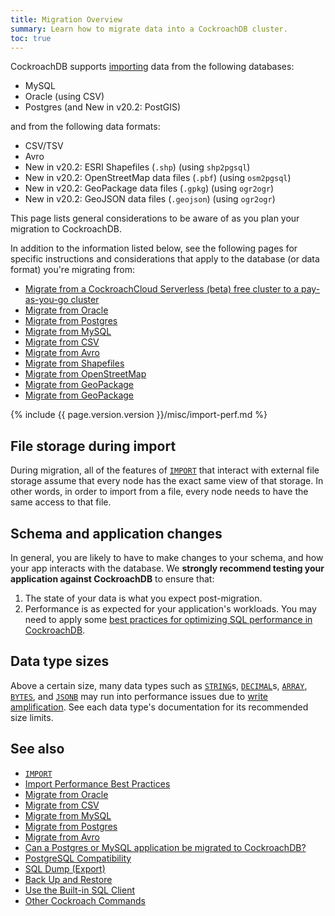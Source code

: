 ```yaml
---
title: Migration Overview
summary: Learn how to migrate data into a CockroachDB cluster.
toc: true
---
```


CockroachDB supports [importing](import.html) data from the following databases:

- MySQL
- Oracle (using CSV)
- Postgres (and <span class="version-tag">New in v20.2</span>: PostGIS)

and from the following data formats:

- CSV/TSV
- Avro
- <span class="version-tag">New in v20.2</span>: ESRI Shapefiles (`.shp`) (using `shp2pgsql`)
- <span class="version-tag">New in v20.2</span>: OpenStreetMap data files (`.pbf`) (using `osm2pgsql`)
- <span class="version-tag">New in v20.2</span>: GeoPackage data files (`.gpkg`) (using `ogr2ogr`)
- <span class="version-tag">New in v20.2</span>: GeoJSON data files (`.geojson`) (using `ogr2ogr`)

This page lists general considerations to be aware of as you plan your migration to CockroachDB.

In addition to the information listed below, see the following pages for specific instructions and considerations that apply to the database (or data format) you're migrating from:

- [Migrate from a CockroachCloud Serverless (beta) free cluster to a pay-as-you-go cluster](../cockroachcloud/migrate-from-free-to-paid.html)
- [Migrate from Oracle][oracle]
- [Migrate from Postgres][postgres]
- [Migrate from MySQL][mysql]
- [Migrate from CSV][csv]
- [Migrate from Avro][avro]
- [Migrate from Shapefiles][shp]
- [Migrate from OpenStreetMap][pbf]
- [Migrate from GeoPackage][gpkg]
- [Migrate from GeoPackage][geojson]

{% include {{ page.version.version }}/misc/import-perf.md %}

## File storage during import

During migration, all of the features of [`IMPORT`][import] that interact with external file storage assume that every node has the exact same view of that storage.  In other words, in order to import from a file, every node needs to have the same access to that file.

## Schema and application changes

In general, you are likely to have to make changes to your schema, and how your app interacts with the database.  We **strongly recommend testing your application against CockroachDB** to ensure that:

1. The state of your data is what you expect post-migration.
2. Performance is as expected for your application's workloads.  You may need to apply some [best practices for optimizing SQL performance in CockroachDB](performance-best-practices-overview.html).

## Data type sizes

Above a certain size, many data types such as [`STRING`](string.html)s, [`DECIMAL`](decimal.html)s, [`ARRAY`](array.html), [`BYTES`](bytes.html), and [`JSONB`](jsonb.html) may run into performance issues due to [write amplification](https://en.wikipedia.org/wiki/Write_amplification).  See each data type's documentation for its recommended size limits.

## See also

- [`IMPORT`][import]
- [Import Performance Best Practices](import-performance-best-practices.html)
- [Migrate from Oracle][oracle]
- [Migrate from CSV][csv]
- [Migrate from MySQL][mysql]
- [Migrate from Postgres][postgres]
- [Migrate from Avro][avro]
- [Can a Postgres or MySQL application be migrated to CockroachDB?](frequently-asked-questions.html#can-a-postgresql-or-mysql-application-be-migrated-to-cockroachdb)
- [PostgreSQL Compatibility](postgresql-compatibility.html)
- [SQL Dump (Export)](cockroach-dump.html)
- [Back Up and Restore](take-full-and-incremental-backups.html)
- [Use the Built-in SQL Client](cockroach-sql.html)
- [Other Cockroach Commands](cockroach-commands.html)

<!-- Links -->

[oracle]: migrate-from-oracle.html
[postgres]: migrate-from-postgres.html
[mysql]: migrate-from-mysql.html
[csv]: migrate-from-csv.html
[import]: import.html
[avro]: migrate-from-avro.html
[shp]: migrate-from-shapefiles.html
[pbf]: migrate-from-openstreetmap.html
[gpkg]: migrate-from-geopackage.html
[geojson]: migrate-from-geojson.html

